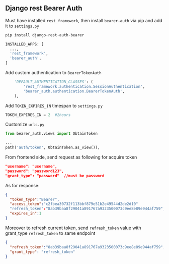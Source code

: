 Django rest Bearer Auth
---

Must have installed `rest_framework`, then install `bearer-auth` via pip and add it to `settings.py`

```python
pip install django-rest-auth-bearer
```

```python
INSTALLED_APPS: [
  ...,
  'rest_framework',
  'bearer_auth',
]
```

Add custom authentication to `BearerTokenAuth`

```python
    'DEFAULT_AUTHENTICATION_CLASSES': (
        'rest_framework.authentication.SessionAuthentication',
        'bearer_auth.authentication.BearerTokenAuth',
    ),
```

Add `TOKEN_EXPIRES_IN` timespan to `settings.py`

```python
TOKEN_EXPIRES_IN = 2  #2hours
```

Customize `urls.py`

```python
from bearer_auth.views import ObtainToken

...
path('auth/token', ObtainToken.as_view()),
```

From frontend side, send request as following for acquire token

```json
"username": "username",
"password": "password123",
"grant_type": "password"  //must be password
```
As for response:
```json
{
  "token_type":"Bearer",
  "access_token":"c2fbea30732f113bbf879e51b2e49544d2de2d10"
  "refresh_token":"8ab39baa8f29041a891767a9323500073c9ee8e89e944af759",
  "expires_in":1
}
```

Moreover to refresh current token, send `refresh_token` value with grant_type `refresh_token` to same endpoint

```json
{
  "refresh_token":"8ab39baa8f29041a891767a9323500073c9ee8e89e944af759",
  "grant_type": "refresh_token"
}
```
